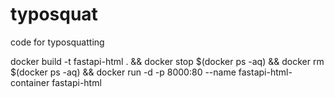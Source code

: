 # typosquat
code for typosquatting



docker build -t fastapi-html .  &&  docker stop $(docker ps -aq) && docker rm $(docker ps -aq) && docker run -d -p 8000:80 --name fastapi-html-container fastapi-html
